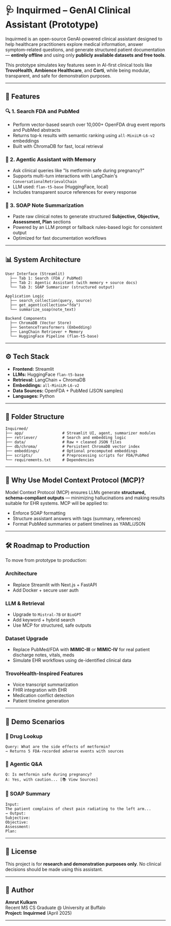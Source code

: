 # 🩺 Inquirmed – GenAI Clinical Assistant (Prototype)

Inquirmed is an open-source GenAI-powered clinical assistant designed to help healthcare practitioners explore medical information, answer symptom-related questions, and generate structured patient documentation — **entirely offline** and using only **publicly available datasets and free tools**.

This prototype simulates key features seen in AI-first clinical tools like **TrovoHealth**, **Ambience Healthcare**, and **Corti**, while being modular, transparent, and safe for demonstration purposes.

---

## 🚀 Features

### 🔍 1. Search FDA and PubMed
- Perform vector-based search over 10,000+ OpenFDA drug event reports and PubMed abstracts
- Returns top-k results with semantic ranking using `all-MiniLM-L6-v2` embeddings
- Built with ChromaDB for fast, local retrieval

### 💬 2. Agentic Assistant with Memory
- Ask clinical queries like "Is metformin safe during pregnancy?"
- Supports multi-turn interactions with LangChain's `ConversationalRetrievalChain`
- LLM used: `flan-t5-base` (HuggingFace, local)
- Includes transparent source references for every response

### 📄 3. SOAP Note Summarization
- Paste raw clinical notes to generate structured **Subjective, Objective, Assessment, Plan** sections
- Powered by an LLM prompt or fallback rules-based logic for consistent output
- Optimized for fast documentation workflows

---

## 📊 System Architecture

```
User Interface (Streamlit)
  ├── Tab 1: Search (FDA / PubMed)
  ├── Tab 2: Agentic Assistant (with memory + source docs)
  └── Tab 3: SOAP Summarizer (structured output)

Application Logic
  ├── search_collection(query, source)
  ├── get_agent(collection="fda")
  └── summarize_soap(note_text)

Backend Components
  ├── ChromaDB (Vector Store)
  ├── SentenceTransformers (Embedding)
  ├── LangChain Retriever + Memory
  └── HuggingFace Pipeline (flan-t5-base)
```

---

## ⚙️ Tech Stack
- **Frontend:** Streamlit
- **LLMs:** HuggingFace `flan-t5-base`
- **Retrieval:** LangChain + ChromaDB
- **Embeddings:** `all-MiniLM-L6-v2`
- **Data Sources:** OpenFDA + PubMed (JSON samples)
- **Languages:** Python

---

## 📁 Folder Structure
```
Inquirmed/
├── app/                 # Streamlit UI, agent, summarizer modules
├── retriever/           # Search and embedding logic
├── data/                # Raw + cleaned JSON files
├── db/chroma/           # Persistent ChromaDB vector index
├── embeddings/          # Optional precomputed embeddings
├── scripts/             # Preprocessing scripts for FDA/PubMed
└── requirements.txt     # Dependencies
```

---

## 📌 Why Use Model Context Protocol (MCP)?
Model Context Protocol (MCP) ensures LLMs generate **structured, schema-compliant outputs** — minimizing hallucinations and making results suitable for EHR systems. MCP will be applied to:
- Enforce SOAP formatting
- Structure assistant answers with tags (summary, references)
- Format PubMed summaries or patient timelines as YAML/JSON

---

## 🛠 Roadmap to Production
To move from prototype to production:

### Architecture
- Replace Streamlit with Next.js + FastAPI
- Add Docker + secure user auth

### LLM & Retrieval
- Upgrade to `Mistral-7B` or `BioGPT`
- Add keyword + hybrid search
- Use MCP for structured, safe outputs

### Dataset Upgrade
- Replace PubMed/FDA with **MIMIC-III** or **MIMIC-IV** for real patient discharge notes, vitals, meds
- Simulate EHR workflows using de-identified clinical data

### TrovoHealth-Inspired Features
- Voice transcript summarization
- FHIR integration with EHR
- Medication conflict detection
- Patient timeline generation

---

## 🧪 Demo Scenarios

### 🔹 Drug Lookup
```
Query: What are the side effects of metformin?
→ Returns 5 FDA-recorded adverse events with sources
```

### 🔹 Agentic Q&A
```
Q: Is metformin safe during pregnancy?
A: Yes, with caution... [📚 View Sources]
```

### 🔹 SOAP Summary
```
Input:
The patient complains of chest pain radiating to the left arm...
→ Output:
Subjective:
Objective:
Assessment:
Plan:
```

---

## 📄 License
This project is for **research and demonstration purposes only**. No clinical decisions should be made using this assistant.

---

## 🙌 Author
**Amrut Kulkarn**  
Recent MS CS Graduate @ University at Buffalo  
**Project: Inquirmed** (April 2025)

---

